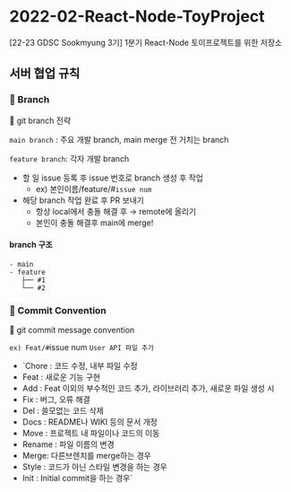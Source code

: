 # 2022-02-React-Node-ToyProject

[22-23 GDSC Sookmyung 3기] 1분기 React-Node 토이프로젝트를 위한 저장소

## 서버 협업 규칙

### 🧳 Branch

🌱 git branch 전략

`main branch` : 주요 개발 branch, main merge 전 거치는 branch

`feature branch`: 각자 개발 branch

- 할 일 issue 등록 후 issue 번호로 branch 생성 후 작업
  - ex) 본인이름/feature/#`issue num`
- 해당 branch 작업 완료 후 PR 보내기
  - 항상 local에서 충돌 해결 후 → remote에 올리기
  - 본인이 충돌 해결후 main에 merge!

#### branch 구조

```
- main
- feature
   ├── #1
   └── #2
```

### 🧳 Commit Convention

👻 git commit message convention

`ex) Feat/#`issue num `User API 파일 추가`

- `Chore : 코드 수정, 내부 파일 수정
- Feat : 새로운 기능 구현
- Add : Feat 이외의 부수적인 코드 추가, 라이브러리 추가, 새로운 파일 생성 시
- Fix : 버그, 오류 해결
- Del : 쓸모없는 코드 삭제
- Docs : README나 WIKI 등의 문서 개정
- Move : 프로젝트 내 파일이나 코드의 이동
- Rename : 파일 이름의 변경
- Merge: 다른브렌치를 merge하는 경우
- Style : 코드가 아닌 스타일 변경을 하는 경우
- Init : Initial commit을 하는 경우`
